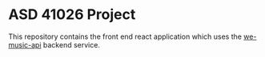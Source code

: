 # ASD 41026 Project

This repository contains the front end react application which uses the [we-music-api](https://github.com/peefeeyatko/we-music-api) backend service.
